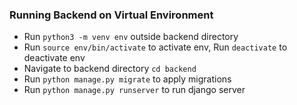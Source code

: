 ### Running Backend on Virtual Environment

- Run `python3 -m venv env` outside backend directory
- Run `source env/bin/activate` to activate env, Run `deactivate` to deactivate env
- Navigate to backend directory `cd backend`
- Run `python manage.py migrate` to apply migrations
- Run `python manage.py runserver` to run django server


